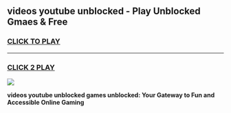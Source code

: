 
## videos youtube unblocked - Play Unblocked Gmaes & Free
<h3>
<a href="https://news.freeplayer.one?title=videos_youtube_unblocked&ref=16F">CLICK TO PLAY</a></h3>
<hr>

<h3>
<a href="https://news.freeplayer.one?title=videos_youtube_unblocked&ref=16F">CLICK 2 PLAY</a>
  
</h3>

<a href="https://news.freeplayer.one?title=videos_youtube_unblocked&ref=16F/"><img src="https://clearcache.store/games.png"></a>


**videos youtube unblocked games unblocked: Your Gateway to Fun and Accessible Online Gaming**
